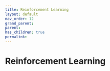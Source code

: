 ```yaml
---
title: Reinforcement Learning
layout: default
nav_order: 12
grand_parent:
parent:
has_children: true
permalink:
---
```


# Reinforcement Learning